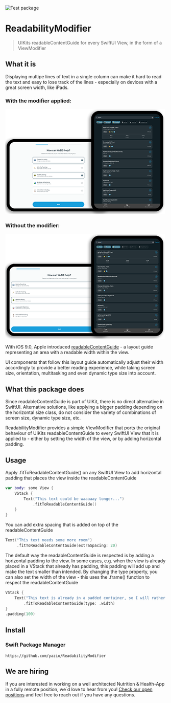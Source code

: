 ![Test package](https://github.com/yazio/ReadabilityModifier/actions/workflows/ios.yml/badge.svg)

ReadabilityModifier
===============================

> UIKits readableContentGuide for every SwiftUI View, in the form of a ViewModifier

What it is
----------

Displaying multipe lines of text in a single column can make it hard to read the text and easy to lose track of the lines - especially on devices with a great screen width, like iPads.

### With the modifier applied:
![](example_images/example_with_modifier.png)

### Without the modifier:
![](example_images/example_without_modifier.png)

With iOS 9.0, Apple introduced [readableContentGuide](https://developer.apple.com/documentation/uikit/uiview/1622644-readablecontentguide) - a layout guide representing an area with a readable width within the view.

UI components that follow this layout guide automatically adjust their width accordingly to provide a better reading experience, while taking screen size, orientation, multitasking and even dynamic type size into account.

What this package does
----------------------

Since readableContentGuide is part of UIKit, there is no direct alternative in SwiftUI. Alternative solutions, like applying a bigger padding depending on the horizontal size class, do not consider the variety of combinations of screen size, dynamic type size, etc. 

ReadabilityModifier provides a simple ViewModifier that ports the original behaviour of UIKits readableContentGuide to every SwiftUI View that it is applied to - either by setting the width of the view, or by adding horizontal padding.

Usage
-----

Apply .fitToReadableContentGuide() on any SwiftUI View to add horizontal padding that places the view inside the readableContentGuide
```swift
var body: some View {
    VStack {
        Text("This text could be waaaaay longer...")
            .fitToReadableContentGuide()
    }
}
```
You can add extra spacing that is added on top of the readableContentGuide
```swift
Text("This text needs some more room")
     .fitToReadableContentGuide(extraSpacing: 20)
```
The default way the readableContentGuide is respected is by adding a horizontal padding to the view. In some cases, e.g. when the view is already placed in a VStack that already has padding, this padding will add up and make the text smaller than intended. By changing the type property, you can also set the width of the view - this uses the .frame() function to respect the readableContentGuide
```swift
VStack {
    Text("This text is already in a padded container, so I will rather set its width")
        .fitToReadableContentGuide(type: .width)
}
.padding(100)
```

Install
-------

### Swift Package Manager

```
https://github.com/yazio/ReadabilityModifier
```

We are hiring
-------------

If you are interested in working on a well architected Nutrition & Health-App in a fully remote position, we´d love to hear from you! [Check our open positions](https://www.yazio.com/en/jobs) and feel free to reach out if you have any questions.
